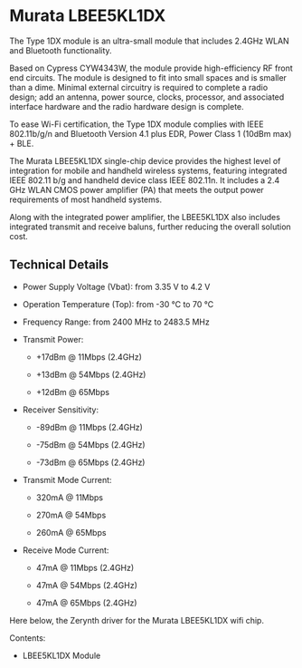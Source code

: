 # Murata LBEE5KL1DX

The Type 1DX module is an ultra-small module that includes 2.4GHz WLAN and Bluetooth functionality.

Based on Cypress CYW4343W, the module provide high-efficiency RF front end circuits. The module is designed to fit into small spaces and is smaller than a dime. Minimal external circuitry is required to complete a radio design; add an antenna, power source, clocks, processor, and associated interface hardware and the radio hardware design is complete.

To ease Wi-Fi certification, the Type 1DX module complies with IEEE 802.11b/g/n and Bluetooth Version 4.1 plus EDR, Power Class 1 (10dBm max) + BLE.

The Murata LBEE5KL1DX single-chip device provides the highest level of integration for mobile and handheld wireless systems, featuring integrated IEEE 802.11 b/g and handheld device class IEEE 802.11n. It includes a 2.4 GHz WLAN CMOS power amplifier (PA) that meets the output power requirements of most handheld systems.

Along with the integrated power amplifier, the LBEE5KL1DX also includes integrated transmit and receive baluns, further reducing the overall solution cost.

## Technical Details


* Power Supply Voltage (Vbat): from 3.35 V to 4.2 V


* Operation Temperature (Top): from -30 °C to 70 °C


* Frequency Range: from 2400 MHz to 2483.5 MHz


* Transmit Power:


    * +17dBm @ 11Mbps (2.4GHz)


    * +13dBm @ 54Mbps (2.4GHz)


    * +12dBm @ 65Mbps


* Receiver Sensitivity:


    * -89dBm @ 11Mbps (2.4GHz)


    * -75dBm @ 54Mbps (2.4GHz)


    * -73dBm @ 65Mbps (2.4GHz)


* Transmit Mode Current:


    * 320mA @ 11Mbps


    * 270mA @ 54Mbps


    * 260mA @ 65Mbps


* Receive Mode Current:


    * 47mA @ 11Mbps (2.4GHz)


    * 47mA @ 54Mbps (2.4GHz)


    * 47mA @ 65Mbps (2.4GHz)

Here below, the Zerynth driver for the Murata LBEE5KL1DX wifi chip.

Contents:


* LBEE5KL1DX Module
